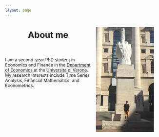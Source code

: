```yaml
---
layout: page
---
```


<img src="/pic_milano.jpg" align="right" width="190px" style="margin:16px;" />

<header><strong><h1>About me</h1></strong></header>

<p>I am a second-year PhD student in Economics and Finance in the <a href="https://www.dse.univr.it/?lang=en">Department of Economics</a> at the <a href="https://www.univr.it/en/home">Università di Verona</a>. My research interests include Time Series Analysis, Financial Mathematics, and Econometrics.</p>

<br clear="right"/>
